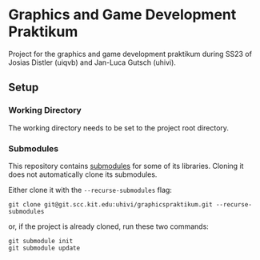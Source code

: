 # Graphics and Game Development Praktikum

Project for the graphics and game development praktikum during SS23 of Josias Distler (uiqvb) and Jan-Luca Gutsch (uhivi).

## Setup

### Working Directory

The working directory needs to be set to the project root directory.

### Submodules

This repository contains [submodules](https://git-scm.com/book/de/v2/Git-Tools-Submodule) for some of its libraries. Cloning it does not automatically clone its submodules. 

Either clone it with the `--recurse-submodules` flag:
```
git clone git@git.scc.kit.edu:uhivi/graphicspraktikum.git --recurse-submodules
```

or, if the project is already cloned, run these two commands:
```
git submodule init
git submodule update
```